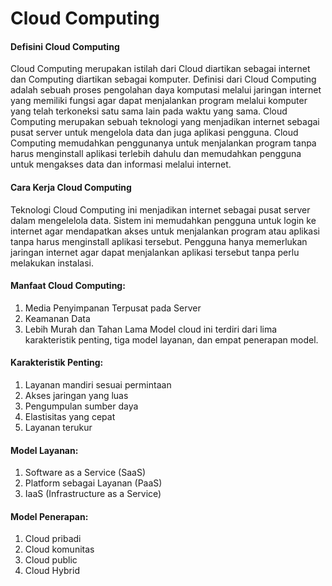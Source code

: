 # Cloud Computing

#### __Defisini Cloud Computing__
Cloud Computing merupakan istilah dari Cloud diartikan sebagai internet dan Computing diartikan sebagai komputer. Definisi dari Cloud Computing adalah sebuah proses pengolahan daya komputasi  melalui jaringan internet  yang memiliki fungsi agar dapat menjalankan program melalui komputer yang telah terkoneksi satu sama lain pada waktu yang sama. Cloud Computing merupakan sebuah teknologi yang menjadikan internet sebagai pusat server untuk mengelola data dan juga aplikasi pengguna. Cloud Computing memudahkan penggunanya untuk menjalankan program tanpa harus menginstall aplikasi terlebih dahulu dan memudahkan pengguna untuk mengakses data dan informasi melalui internet.

#### **Cara Kerja Cloud Computing**
Teknologi Cloud Computing ini menjadikan internet sebagai pusat server dalam mengelelola data. Sistem ini memudahkan pengguna untuk login ke internet agar mendapatkan akses untuk menjalankan program atau aplikasi tanpa harus menginstall aplikasi tersebut. Pengguna hanya memerlukan jaringan internet agar dapat menjalankan aplikasi tersebut tanpa perlu melakukan instalasi.

#### __Manfaat Cloud Computing:__
1.	Media Penyimpanan Terpusat pada Server
2.	Keamanan Data
3.	Lebih Murah dan Tahan Lama
Model cloud ini terdiri dari lima karakteristik penting, tiga model layanan, dan empat penerapan model.

#### __Karakteristik Penting:__
1.	Layanan mandiri sesuai permintaan
2.	Akses jaringan yang luas
3.	Pengumpulan sumber daya
4.	Elastisitas yang cepat
5.	Layanan terukur

#### __Model Layanan:__
1.	Software as a Service (SaaS)
2.	Platform sebagai Layanan (PaaS)
3.	IaaS (Infrastructure as a Service)

#### __Model Penerapan:__
1.	Cloud pribadi
2.	Cloud komunitas
3.	Cloud public
4.	Cloud Hybrid
